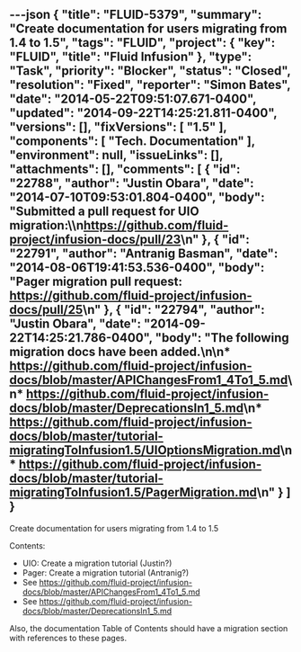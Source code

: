 ---json
{
  "title": "FLUID-5379",
  "summary": "Create documentation for users migrating from 1.4 to 1.5",
  "tags": "FLUID",
  "project": {
    "key": "FLUID",
    "title": "Fluid Infusion"
  },
  "type": "Task",
  "priority": "Blocker",
  "status": "Closed",
  "resolution": "Fixed",
  "reporter": "Simon Bates",
  "date": "2014-05-22T09:51:07.671-0400",
  "updated": "2014-09-22T14:25:21.811-0400",
  "versions": [],
  "fixVersions": [
    "1.5"
  ],
  "components": [
    "Tech. Documentation"
  ],
  "environment": null,
  "issueLinks": [],
  "attachments": [],
  "comments": [
    {
      "id": "22788",
      "author": "Justin Obara",
      "date": "2014-07-10T09:53:01.804-0400",
      "body": "Submitted a pull request for UIO migration:\\\n<https://github.com/fluid-project/infusion-docs/pull/23>\n"
    },
    {
      "id": "22791",
      "author": "Antranig Basman",
      "date": "2014-08-06T19:41:53.536-0400",
      "body": "Pager migration pull request: <https://github.com/fluid-project/infusion-docs/pull/25>\n"
    },
    {
      "id": "22794",
      "author": "Justin Obara",
      "date": "2014-09-22T14:25:21.786-0400",
      "body": "The following migration docs have been added.\n\n* <https://github.com/fluid-project/infusion-docs/blob/master/APIChangesFrom1_4To1_5.md>\n* <https://github.com/fluid-project/infusion-docs/blob/master/DeprecationsIn1_5.md>\n* <https://github.com/fluid-project/infusion-docs/blob/master/tutorial-migratingToInfusion1.5/UIOptionsMigration.md>\n* <https://github.com/fluid-project/infusion-docs/blob/master/tutorial-migratingToInfusion1.5/PagerMigration.md>\n"
    }
  ]
}
---
Create documentation for users migrating from 1.4 to 1.5

Contents:

* UIO: Create a migration tutorial (Justin?)
* Pager: Create a migration tutorial (Antranig?)
* See <https://github.com/fluid-project/infusion-docs/blob/master/APIChangesFrom1_4To1_5.md>
* See <https://github.com/fluid-project/infusion-docs/blob/master/DeprecationsIn1_5.md>

Also, the documentation Table of Contents should have a migration section with references to these pages.

        